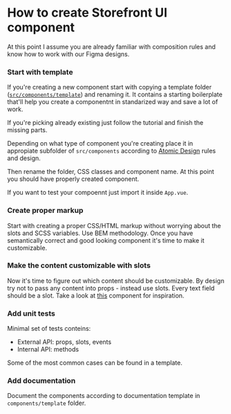 # How to create Storefront UI component

At this point I assume you are already familiar with composition rules and know how to work with our Figma designs.


### Start with template

If you're creating a new component start with copying a template folder ([`src/components/template`](https://github.com/DivanteLtd/storefront-ui/tree/master/src/components/template)) and renaming it. It contains a starting boilerplate that'll help you create a componentnt in standarized way and save a lot of work.

If you're picking already existing just follow the tutorial and finish the missing parts.

Depending on what type of component you're creating place it in appropiate subfolder of `src/components` according to [Atomic Design](http://bradfrost.com/blog/post/atomic-web-design/) rules and design. 

Then rename the folder, CSS classes and component name. At this point you should have properly created component.

If you want to test your compoennt just import it inside `App.vue`.

### Create proper markup

Start with creating a proper CSS/HTML markup without worrying about the slots and SCSS variables. Use BEM methodology. Once you have semantically correct and good looking component it's time to make it customizable.

### Make the content customizable with slots

Now it's time to figure out which content should be customizable. By design try not to pass any content into props - instead use slots. Every text field should be a slot. Take a look at [this](https://github.com/DivanteLtd/storefront-ui/blob/master/src/components/molecules/SfBanner/SfBanner.html) component for inspiration.

### Add unit tests 

Minimal set of tests conteins:

- External API: props, slots, events
- Internal API: methods

Some of the most common cases can be found in a template.

### Add documentation

Document the components according to documentation template in `components/template` folder.